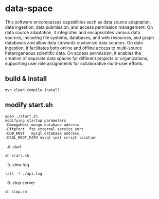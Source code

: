 # data-space

This software encompasses capabilities such as data source adaptation, data ingestion, data submission, and access permission management. On data source adaptation, it integrates and encapsulates various data sources, including file systems, databases, and web resources, and graph databases and allow data stewards customize data sources. On data ingestion, it facilitates both online and offline access to multi-source heterogeneous scientific data. On access permission, it enables the creation of separate data spaces for different projects or organizations, supporting user role assignments for collaborative multi-user efforts.

## build & install
```shell
mvn clean compile install 
```

##  modify start.sh
```
open ./start.sh
modifying startup parameters
-DmongoHost mongo database address
-DftpPort  ftp external service port
-DDB_HOST   mysql database address
-DSQL_ROOT_PATH mysql init script location
```

4. start
```shell
sh start.sh
```
5. view log
```shell
tail -f ./api.log
```
6. stop server
```shell
sh stop.sh
```

